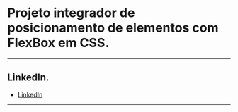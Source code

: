 # Projeto integrador de posicionamento de elementos com FlexBox em CSS.

---
## LinkedIn.

* [LinkedIn](https://www.linkedin.com/in/allyson-santos-104a44237/)

---

